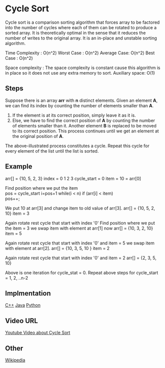 # Cycle Sort

Cycle sort is a comparison sorting algorithm that forces array to be factored into the number of cycles where each of them can be rotated to produce a sorted array. It is theoretically optimal in the sense that it reduces the number of writes to the original array.
It is an in-place and unstable sorting algorithm.

Time Complexity : O(n^2) 
Worst Case : O(n^2) 
Average Case: O(n^2) 
Best Case : O(n^2)

Space complexity :
The space complexity is constant cause this algorithm is in place so it does not use any extra memory to sort.
Auxiliary space: O(1)

## Steps

Suppose there is an array **arr** with **n** distinct elements. Given an element **A**, we can find its index by counting the number of elements smaller than **A**.

1. If the element is at its correct position, simply leave it as it is.
2. Else, we have to find the correct position of **A** by counting the number of elements smaller than it. Another element **B** is replaced to be moved to its correct position. This process continues until we get an element at the original position of **A**.

The above-illustrated process constitutes a cycle. Repeat this cycle for every element of the list until the list is sorted.

## Example

arr[] = {10, 5, 2, 3}
 index =  0   1   2   3
cycle_start = 0 
item = 10 = arr[0]

Find position where we put the item  
pos = cycle_start
i=pos+1
while(i < n)
if (arr[i] < item)  
    pos++;

We put 10 at arr[3] and change item to 
old value of arr[3].
arr[] = {10, 5, 2, 10} 
item = 3 

Again rotate rest cycle that start with index '0' 
Find position where we put the item = 3 
we swap item with element at arr[1] now 
arr[] = {10, 3, 2, 10} 
item = 5

Again rotate rest cycle that start with index '0' and item = 5 
we swap item with element at arr[2].
arr[] = {10, 3, 5, 10 } 
item = 2

Again rotate rest cycle that start with index '0' and item = 2
arr[] = {2, 3,  5, 10}  

Above is one iteration for cycle_stat = 0.
Repeat above steps for cycle_start = 1, 2, ..n-2

## Implmentation

[C++](algorithms\CPlusPlus\Sorting\cycle-sort.cpp)
[Java](algorithms\Java\sorting\cyclic-sort.java)
[Python](algorithms\Python\sorting\count-sort.py)

## Video URL

[Youtube Video about Cycle Sort](https://youtu.be/gZNOM_yMdSQ)

## Other

[Wikipedia](https://en.wikipedia.org/wiki/Cycle_sort)